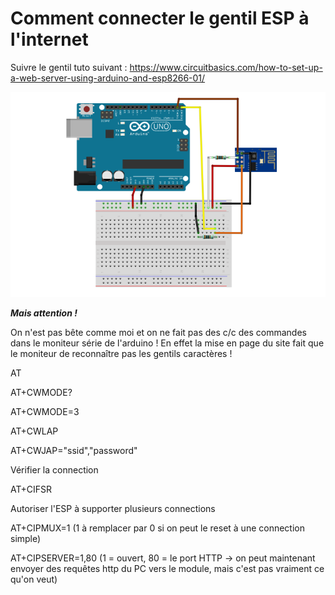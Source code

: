 
# Comment connecter le gentil ESP à l'internet

Suivre le gentil tuto suivant : https://www.circuitbasics.com/how-to-set-up-a-web-server-using-arduino-and-esp8266-01/


![Une jolie image](img_pour_readme.png)

<em><strong>Mais attention ! </strong></em>

On n'est pas bête comme moi et on ne fait pas des c/c des commandes dans le moniteur série de l'arduino ! En effet la mise en page du site fait que le moniteur de reconnaître pas les gentils caractères !

AT

AT+CWMODE?

AT+CWMODE=3

AT+CWLAP

AT+CWJAP="ssid","password"


Vérifier la connection

AT+CIFSR

Autoriser l'ESP à supporter plusieurs connections

AT+CIPMUX=1 (1 à remplacer par 0 si on peut le reset à une connection simple)

AT+CIPSERVER=1,80 (1 = ouvert, 80 = le port HTTP -> on peut maintenant envoyer des requêtes http du PC vers le module, mais c'est pas vraiment ce qu'on veut)
